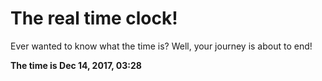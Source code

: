 # The real time clock!

Ever wanted to know what the time is? Well, your journey is about to end!

**The time is Dec 14, 2017, 03:28**